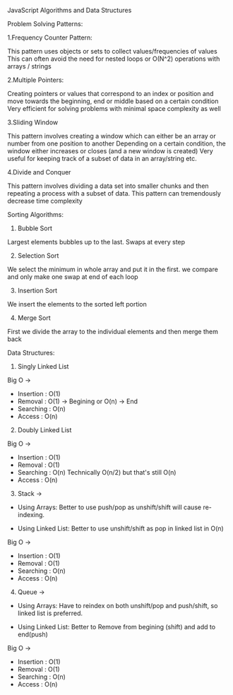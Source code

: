 JavaScript Algorithms and Data Structures

Problem Solving Patterns:

1.Frequency Counter Pattern:

This pattern uses objects or sets to collect values/frequencies of values
This can often avoid the need for nested loops or O(N^2) operations with arrays / strings

2.Multiple Pointers:

Creating pointers or values that correspond to an index or position and move towards the beginning, end or middle based on a certain condition
Very efficient for solving problems with minimal space complexity as well

3.Sliding Window

This pattern involves creating a window which can either be an array or number from one position to another
Depending on a certain condition, the window either increases or closes (and a new window is created)
Very useful for keeping track of a subset of data in an array/string etc.

4.Divide and Conquer

This pattern involves dividing a data set into smaller chunks and then repeating a process with a subset of data.
This pattern can tremendously decrease time complexity

Sorting Algorithms:

1. Bubble Sort

Largest elements bubbles up to the last.
Swaps at every step

2. Selection Sort

We select the minimum in whole array and put it in the first.
we compare and only make one swap at end of each loop

3. Insertion Sort

We insert the elements to the sorted left portion

4. Merge Sort

First we divide the array to the individual elements and then merge them back

Data Structures:

1. Singly Linked List

Big O ->

- Insertion : O(1)
- Removal : O(1) -> Begining or O(n) -> End
- Searching : O(n)
- Access : O(n)

2. Doubly Linked List

Big O ->

- Insertion : O(1)
- Removal : O(1)
- Searching : O(n) Technically O(n/2) but that's still O(n)
- Access : O(n)

3. Stack ->

- Using Arrays: Better to use push/pop as unshift/shift will cause re-indexing.

- Using Linked List: Better to use unshift/shift as pop in linked list in O(n)

Big O ->

- Insertion : O(1)
- Removal : O(1)
- Searching : O(n)
- Access : O(n)

4. Queue ->

- Using Arrays: Have to reindex on both unshift/pop and push/shift, so linked list is preferred.

- Using Linked List: Better to Remove from begining (shift) and add to end(push)

Big O ->

- Insertion : O(1)
- Removal : O(1)
- Searching : O(n)
- Access : O(n)
